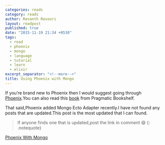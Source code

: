 ```yaml
---
categories: reads
category: reads
author: Revanth Revoori
layout: readpost
published: true
date: "2015-11-19 21:34 +0530"
tags: 
  - read
  - phoenix
  - mongo
  - language
  - tutorial
  - learn
  - elixir
excerpt_separator: "<!--more-->"
title: Using Phoenix with Mongo
---
```



If you’re brand new to Phoenix then I would suggest going through [Phoenix](http://www.phoenixframework.org/).You can also read this [book](https://pragprog.com/book/phoenix/programming-phoenix) from Pragmatic Bookshelf.

That said,Phoenix added Mongo Ecto Adapter recently.I have not found any posts that are updated.This post is the most updated that I can found.

> If anyone finds one that is updated,post the link in comment :smile:
{: .notequote}

<a class="embedly-card" href="http://wsmoak.net/2015/08/31/phoenix-ecto-mongodb.html">Phoenix With Mongo  <i class="fa fa-external-link"></i></a>
<!--more-->
